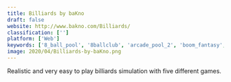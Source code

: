 ```yaml
---
title: Billiards by baKno
draft: false 
website: http://www.bakno.com/Billiards/
classification: ['']
platform: ['Web']
keywords: ['8_ball_pool', '8ballclub', 'arcade_pool_2', 'boom_fantasy', 'clash_royale', 'eivaagames_real_pool_3d', 'foobillard', 'gameknot', 'pool_break', 'pool_nation', 'pool_stars', 'pure_chess', 'shooterspool', 'sports_bar_vr', 'top_pool']
image: 2020/04/Billiards-by-baKno.png
---
```

Realistic and very easy to play billiards simulation with five different games.
